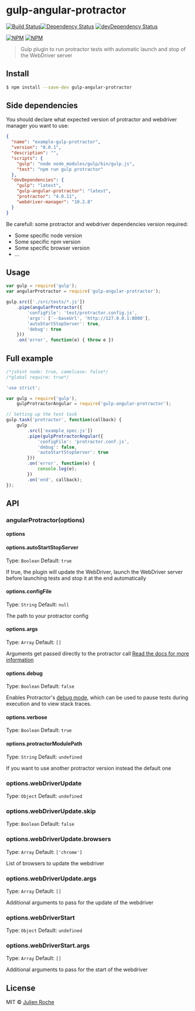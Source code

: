 # gulp-angular-protractor
[![Build Status](https://travis-ci.org/rochejul/gulp-angular-protractor.svg?branch=master)](https://travis-ci.org/rochejul/gulp-angular-protractor)[![Dependency Status](https://david-dm.org/rochejul/gulp-angular-protractor.svg)](https://david-dm.org/rochejul/gulp-angular-protractor)
[![devDependency Status](https://david-dm.org/rochejul/gulp-angular-protractor/dev-status.svg)](https://david-dm.org/rochejul/gulp-angular-protractor#info=devDependencies)

[![NPM](https://nodei.co/npm/gulp-angular-protractor.png?downloads=true&downloadRank=true)](https://nodei.co/npm/gulp-angular-protractor/)
[![NPM](https://nodei.co/npm-dl/gulp-angular-protractor.png?&months=6&height=3)](https://nodei.co/npm/gulp-angular-protractor/)

> Gulp plugin to run protractor tests with automatic launch and stop of the WebDriver server


## Install

```sh
$ npm install --save-dev gulp-angular-protractor
```


## Side dependencies

You should declare what expected version of protractor and webdriver manager you want to use:

```json
{
  "name": "example-gulp-protractor",
  "version": "0.0.1",
  "description": "",
  "scripts": {
    "gulp": "node node_modules/gulp/bin/gulp.js",
    "test": "npm run gulp protractor"
  },
  "devDependencies": {
    "gulp": "latest",
    "gulp-angular-protractor": "latest",
    "protractor": "4.0.11",
    "webdriver-manager": "10.2.8"
  }
}
```


Be carefull: some protractor and webdriver dependencies version required:
- Some specific node version
- Some specific npm version
- Some specific browser version
- ...

## Usage

```js
var gulp = require('gulp');
var angularProtractor = require('gulp-angular-protractor');

gulp.src(['./src/tests/*.js'])
	.pipe(angularProtractor({
		'configFile': 'test/protractor.config.js',
		'args': ['--baseUrl', 'http://127.0.0.1:8000'],
		'autoStartStopServer': true,
		'debug': true
	}))
	.on('error', function(e) { throw e })
```

## Full example
```js
/*jshint node: true, camelcase: false*/
/*global require: true*/

'use strict';

var gulp = require('gulp'),
    gulpProtractorAngular = require('gulp-angular-protractor');

// Setting up the test task
gulp.task('protractor', function(callback) {
    gulp
        .src(['example_spec.js'])
        .pipe(gulpProtractorAngular({
            'configFile': 'protractor.conf.js',
            'debug': false,
            'autoStartStopServer': true
        }))
        .on('error', function(e) {
            console.log(e);
        })
        .on('end', callback);
});
```


## API

### angularProtractor(options)

#### options

#### options.autoStartStopServer
Type: `Boolean`
Default: `true`

If true, the plugin will update the WebDriver, launch the WebDriver server before launching tests and stop it at the end automatically

#### options.configFile
Type: `String`
Default: `null`

The path to your protractor config

#### options.args
Type: `Array`
Default: `[]`

Arguments get passed directly to the protractor call [Read the docs for more information](https://github.com/angular/protractor/blob/master/docs/getting-started.md#setup-and-config)

#### options.debug
Type: `Boolean`
Default: `false`

Enables Protractor's [debug mode](https://github.com/angular/protractor/blob/master/docs/debugging.md), which can be used to pause tests during execution and to view stack traces.

#### options.verbose
Type: `Boolean`
Default: `true`

#### options.protractorModulePath
Type: `String`
Default: `undefined`

If you want to use another protractor version instead the default one

### options.webDriverUpdate
Type: `Object`
Default: `undefined`

### options.webDriverUpdate.skip
Type: `Boolean`
Default: `false`

### options.webDriverUpdate.browsers
Type: `Array`
Default: `['chrome']`

List of browsers to update the webdriver

### options.webDriverUpdate.args
Type: `Array`
Default: `[]`

Additional arguments to pass for the update of the webdriver

### options.webDriverStart
Type: `Object`
Default: `undefined`

### options.webDriverStart.args
Type: `Array`
Default: `[]`

Additional arguments to pass for the start of the webdriver


## License

MIT © [Julien Roche](https://github.com/rochejul)
